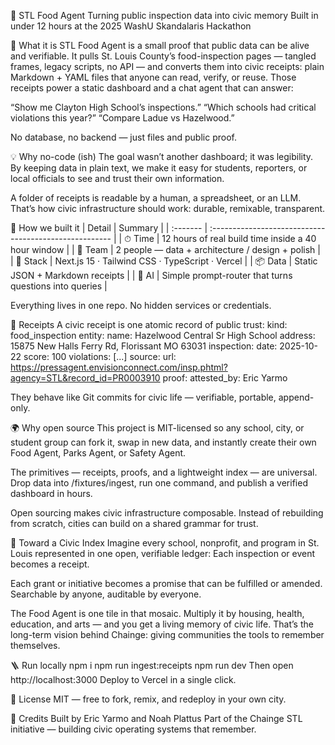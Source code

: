 🧭 STL Food Agent
Turning public inspection data into civic memory
Built in under 12 hours at the 2025 WashU Skandalaris Hackathon

👀 What it is
STL Food Agent is a small proof that public data can be alive and verifiable.
It pulls St. Louis County’s food-inspection pages — tangled frames, legacy scripts, no API — and converts them into civic receipts: plain Markdown + YAML files that anyone can read, verify, or reuse.
Those receipts power a static dashboard and a chat agent that can answer:

“Show me Clayton High School’s inspections.”
“Which schools had critical violations this year?”
“Compare Ladue vs Hazelwood.”

No database, no backend — just files and public proof.

💡 Why no-code (ish)
The goal wasn’t another dashboard; it was legibility.
By keeping data in plain text, we make it easy for students, reporters, or local officials to see and trust their own information.

A folder of receipts is readable by a human, a spreadsheet, or an LLM.
That’s how civic infrastructure should work: durable, remixable, transparent.

🧱 How we built it
| Detail   | Summary                                                |
| :------- | :----------------------------------------------------- |
| ⏱ Time   | 12 hours of real build time inside a 40 hour window    |
| 👥 Team  | 2 people — data + architecture / design + polish       |
| 🧰 Stack | Next.js 15 · Tailwind CSS · TypeScript · Vercel        |
| 📦 Data  | Static JSON + Markdown receipts                        |
| 🤖 AI    | Simple prompt-router that turns questions into queries |

Everything lives in one repo. No hidden services or credentials.

🧾 Receipts
A civic receipt is one atomic record of public trust:
kind: food_inspection
entity:
  name: Hazelwood Central Sr High School
  address: 15875 New Halls Ferry Rd, Florissant MO 63031
inspection:
  date: 2025-10-22
  score: 100
  violations: [...]
source:
  url: https://pressagent.envisionconnect.com/insp.phtml?agency=STL&record_id=PR0003910
proof:
  attested_by: Eric Yarmo

They behave like Git commits for civic life — verifiable, portable, append-only.

🌍 Why open source
This project is MIT-licensed so any school, city, or student group can fork it, swap in new data, and instantly create their own Food Agent, Parks Agent, or Safety Agent.

The primitives — receipts, proofs, and a lightweight index — are universal.
Drop data into /fixtures/ingest, run one command, and publish a verified dashboard in hours.

Open sourcing makes civic infrastructure composable.
Instead of rebuilding from scratch, cities can build on a shared grammar for trust.

🧠 Toward a Civic Index
Imagine every school, nonprofit, and program in St. Louis represented in one open, verifiable ledger:
Each inspection or event becomes a receipt.

Each grant or initiative becomes a promise that can be fulfilled or amended.
Searchable by anyone, auditable by everyone.

The Food Agent is one tile in that mosaic. Multiply it by housing, health, education, and arts — and you get a living memory of civic life.
That’s the long-term vision behind Chainge: giving communities the tools to remember themselves.

🪜 Run locally
npm i
npm run ingest:receipts
npm run dev
Then open http://localhost:3000
Deploy to Vercel in a single click.

🪪 License
MIT — free to fork, remix, and redeploy in your own city.

🙌 Credits
Built by Eric Yarmo and Noah Plattus
Part of the Chainge STL initiative — building civic operating systems that remember.
